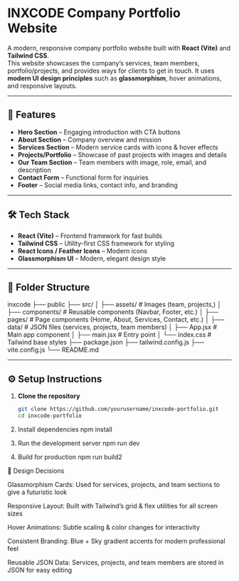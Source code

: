 # INXCODE Company Portfolio Website

A modern, responsive company portfolio website built with **React (Vite)** and **Tailwind CSS**.  
This website showcases the company’s services, team members, portfolio/projects, and provides ways for clients to get in touch. It uses **modern UI design principles** such as **glassmorphism**, hover animations, and responsive layouts.

---

## 🚀 Features
- **Hero Section** – Engaging introduction with CTA buttons  
- **About Section** – Company overview and mission  
- **Services Section** – Modern service cards with icons & hover effects  
- **Projects/Portfolio** – Showcase of past projects with images and details  
- **Our Team Section** – Team members with image, role, email, and description  
- **Contact Form** – Functional form for inquiries  
- **Footer** – Social media links, contact info, and branding  

---

## 🛠️ Tech Stack
- **React (Vite)** – Frontend framework for fast builds  
- **Tailwind CSS** – Utility-first CSS framework for styling  
- **React Icons / Feather Icons** – Modern icons  
- **Glassmorphism UI** – Modern, elegant design style  

---

## 📂 Folder Structure
inxcode
├── public
├── src/
│ ├── assets/ # Images (team, projects,)
│ ├── components/ # Reusable components (Navbar, Footer, etc.)
│ ├── pages/ # Page components (Home, About, Services, Contact, etc.)
│ ├── data/ # JSON files (services, projects, team members)
│ ├── App.jsx # Main app component
│ ├── main.jsx # Entry point
│ └── index.css # Tailwind base styles
├── package.json
├── tailwind.config.js
├── vite.config.js
└── README.md



---

## ⚙️ Setup Instructions

1. **Clone the repository**
   ```bash
   git clone https://github.com/yourusername/inxcode-portfolio.git
   cd inxcode-portfolio
2. Install dependencies
npm install


3. Run the development server
npm run dev


4. Build for production
npm run build2


🎨 Design Decisions

Glassmorphism Cards: Used for services, projects, and team sections to give a futuristic look

Responsive Layout: Built with Tailwind’s grid & flex utilities for all screen sizes

Hover Animations: Subtle scaling & color changes for interactivity

Consistent Branding: Blue + Sky gradient accents for modern professional feel

Reusable JSON Data: Services, projects, and team members are stored in JSON for easy editing